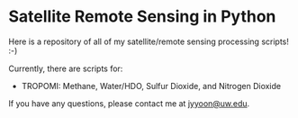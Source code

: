 # Satellite Remote Sensing in Python

Here is a repository of all of my satellite/remote sensing processing scripts! :-)

Currently, there are scripts for:

- TROPOMI: Methane, Water/HDO, Sulfur Dioxide, and Nitrogen Dioxide

If you have any questions, please contact me at jyyoon@uw.edu.
